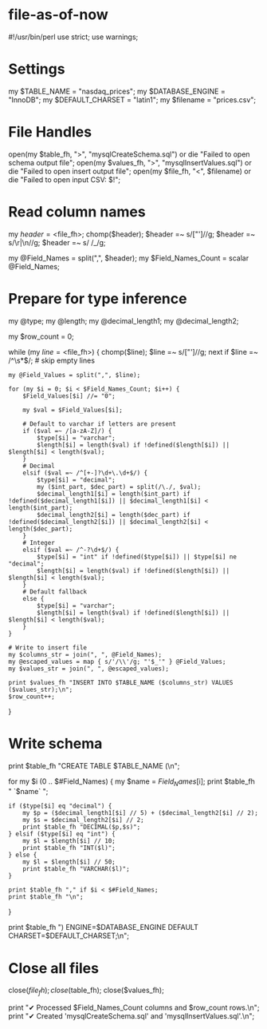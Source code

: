 # file-as-of-now


#!/usr/bin/perl
use strict;
use warnings;

# Settings
my $TABLE_NAME = "nasdaq_prices";
my $DATABASE_ENGINE = "InnoDB";
my $DEFAULT_CHARSET = "latin1";
my $filename = "prices.csv";

# File Handles
open(my $table_fh, ">", "mysqlCreateSchema.sql") or die "Failed to open schema output file";
open(my $values_fh, ">", "mysqlInsertValues.sql") or die "Failed to open insert output file";
open(my $file_fh, "<", $filename) or die "Failed to open input CSV: $!";

# Read column names
my $header = <$file_fh>;
chomp($header);
$header =~ s/["']//g;
$header =~ s/\r|\n//g;
$header =~ s/ /_/g;

my @Field_Names = split(",", $header);
my $Field_Names_Count = scalar @Field_Names;

# Prepare for type inference
my @type;
my @length;
my @decimal_length1;
my @decimal_length2;

my $row_count = 0;

while (my $line = <$file_fh>) {
    chomp($line);
    $line =~ s/["']//g;
    next if $line =~ /^\s*$/;  # skip empty lines

    my @Field_Values = split(",", $line);

    for (my $i = 0; $i < $Field_Names_Count; $i++) {
        $Field_Values[$i] //= "0";

        my $val = $Field_Values[$i];

        # Default to varchar if letters are present
        if ($val =~ /[a-zA-Z]/) {
            $type[$i] = "varchar";
            $length[$i] = length($val) if !defined($length[$i]) || $length[$i] < length($val);
        }
        # Decimal
        elsif ($val =~ /^[+-]?\d+\.\d+$/) {
            $type[$i] = "decimal";
            my ($int_part, $dec_part) = split(/\./, $val);
            $decimal_length1[$i] = length($int_part) if !defined($decimal_length1[$i]) || $decimal_length1[$i] < length($int_part);
            $decimal_length2[$i] = length($dec_part) if !defined($decimal_length2[$i]) || $decimal_length2[$i] < length($dec_part);
        }
        # Integer
        elsif ($val =~ /^-?\d+$/) {
            $type[$i] = "int" if !defined($type[$i]) || $type[$i] ne "decimal";
            $length[$i] = length($val) if !defined($length[$i]) || $length[$i] < length($val);
        }
        # Default fallback
        else {
            $type[$i] = "varchar";
            $length[$i] = length($val) if !defined($length[$i]) || $length[$i] < length($val);
        }
    }

    # Write to insert file
    my $columns_str = join(", ", @Field_Names);
    my @escaped_values = map { s/'/\\'/g; "'$_'" } @Field_Values;
    my $values_str = join(", ", @escaped_values);

    print $values_fh "INSERT INTO $TABLE_NAME ($columns_str) VALUES ($values_str);\n";
    $row_count++;
}

# Write schema
print $table_fh "CREATE TABLE $TABLE_NAME (\n";

for my $i (0 .. $#Field_Names) {
    my $name = $Field_Names[$i];
    print $table_fh "  `$name` ";

    if ($type[$i] eq "decimal") {
        my $p = ($decimal_length1[$i] // 5) + ($decimal_length2[$i] // 2);
        my $s = $decimal_length2[$i] // 2;
        print $table_fh "DECIMAL($p,$s)";
    } elsif ($type[$i] eq "int") {
        my $l = $length[$i] // 10;
        print $table_fh "INT($l)";
    } else {
        my $l = $length[$i] // 50;
        print $table_fh "VARCHAR($l)";
    }

    print $table_fh "," if $i < $#Field_Names;
    print $table_fh "\n";
}

print $table_fh ") ENGINE=$DATABASE_ENGINE DEFAULT CHARSET=$DEFAULT_CHARSET;\n";

# Close all files
close($file_fh);
close($table_fh);
close($values_fh);

print "✔ Processed $Field_Names_Count columns and $row_count rows.\n";
print "✔ Created 'mysqlCreateSchema.sql' and 'mysqlInsertValues.sql'.\n";
